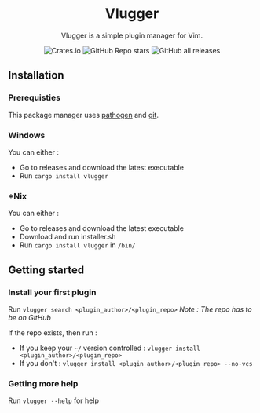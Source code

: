 <div align="center">
	
# Vlugger

Vlugger is a simple plugin manager for Vim.
	
![Crates.io](https://img.shields.io/crates/d/vlugger?label=Downloads%20%28crates.io%29)
![GitHub Repo stars](https://img.shields.io/github/stars/Wafelack/vlugger?color=sucess&label=Stars&logo=Github)
![GitHub all releases](https://img.shields.io/github/downloads/Wafelack/vlugger/total?label=Downloads%20%28GitHub%20releases%29)
		
</div>

## Installation

### Prerequisties

This package manager uses [pathogen](https://github.com/tpope/vim-pathogen) and [git](https://git-scm.com).

### Windows

You can either :

- Go to releases and download the latest executable
- Run `cargo install vlugger`

### \*Nix

You can either :
 
- Go to releases and download the latest executable
- Download and run installer.sh
- Run `cargo install vlugger` in `/bin/`

## Getting started

### Install your first plugin

Run `vlugger search <plugin_author>/<plugin_repo>` *Note : The repo has to be on GitHub*

If the repo exists, then run : 

- If you keep your `~/` version controlled : `vlugger install <plugin_author>/<plugin_repo>`
- If you don't : `vlugger install <plugin_author>/<plugin_repo> --no-vcs`

### Getting more help

Run `vlugger --help` for help

